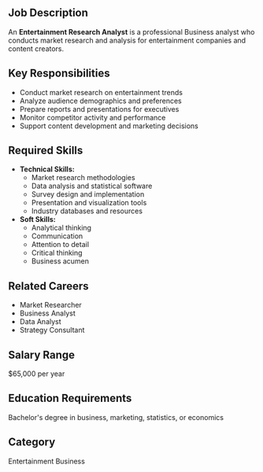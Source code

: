 ## Job Description
An **Entertainment Research Analyst** is a professional Business analyst who conducts market research and analysis for entertainment companies and content creators.

## Key Responsibilities
- Conduct market research on entertainment trends
- Analyze audience demographics and preferences
- Prepare reports and presentations for executives
- Monitor competitor activity and performance
- Support content development and marketing decisions

## Required Skills
- **Technical Skills:**
  - Market research methodologies
  - Data analysis and statistical software
  - Survey design and implementation
  - Presentation and visualization tools
  - Industry databases and resources
- **Soft Skills:**
  - Analytical thinking
  - Communication
  - Attention to detail
  - Critical thinking
  - Business acumen

## Related Careers
- Market Researcher
- Business Analyst
- Data Analyst
- Strategy Consultant

## Salary Range
$65,000 per year

## Education Requirements
Bachelor's degree in business, marketing, statistics, or economics

## Category
Entertainment Business
